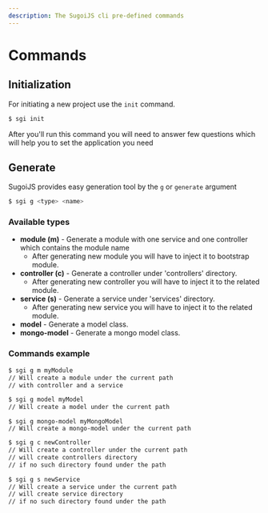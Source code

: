 ```yaml
---
description: The SugoiJS cli pre-defined commands
---
```


# Commands

## Initialization

For  initiating a new project use the `init` command.

```bash
$ sgi init
```

After you'll run this command you will need to answer few questions which will help you to set the application you need

## Generate

SugoiJS provides easy generation tool by the `g` or `generate` argument

```bash
$ sgi g <type> <name>
```

### Available types

* **module \(m\)** - Generate a module with one service and one controller which contains the module name 
  * After generating new module you will have to inject it to bootstrap module.
* **controller \(c\)** - Generate a controller under 'controllers' directory.
  * After generating new controller you will have to inject it to the related module.
* **service \(s\)** - Generate a service under 'services' directory.
  * After generating new service you will have to inject it to the related module.
* **model** - Generate a model class.
* **mongo-model** - Generate a mongo model class.

### Commands example

```bash
$ sgi g m myModule
// Will create a module under the current path 
// with controller and a service
```

```bash
$ sgi g model myModel
// Will create a model under the current path 
```

```text
$ sgi g mongo-model myMongoModel
// Will create a mongo-model under the current path 
```

```bash
$ sgi g c newController
// Will create a controller under the current path 
// will create controllers directory 
// if no such directory found under the path
```

```bash
$ sgi g s newService
// Will create a service under the current path 
// will create service directory 
// if no such directory found under the path
```

